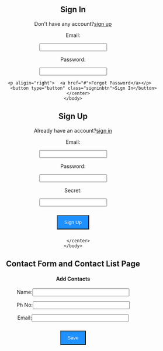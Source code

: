 <html>
    <head>
        <title>ZOHO Sign In</title>
        <style>
            button{
                background-color:dodgerblue;
                width: 2px;
                color: white;
                padding: 15px;
                margin: 10px 0px;
                cursor: pointer;
            }
            .signinbtn{
                width:auto;
                padding:10px 18px;
                margin:10px 5px;
            }
            </style>
    </head>
    <body>
     <center>   
       <h2>Sign In</h2> 
            Don't have any account?<a href="zoho2.html">sign up</a>
        <p><label>Email:</label></p>
    <p> <input type="text"  name="email"  required></p>
        <label>Password:</label>
        <p><input type="text"  name="password" required></p>
      
      
         <p aligin="right">  <a href="#">Forgot Password</a></p>
            <button type="button" class="signinbtn">Sign In</button>
        </center>
    </body>
</html>


<html>
    <head>
        <title>ZOHO Sign Up</title>
        <style>
        button{
            background-color:dodgerblue;
            width: 2px;
            color: white;
            padding: 15px;
            margin: 10px 0px;
            cursor: pointer;
        }
        .signupbtn{
            width:auto;
            padding:10px 18px;
            margin:10px 5px;
        }
        </style>
    </head>
    <body>
     <center>   
       <h2>Sign Up</h2> 
            Already have an account?<a href="zoho1.html">sign in</a>
        <p><label>Email:</label></p>
    <p> <input type="text"  name="email"  required></p>
        <label>Password:</label>
        <p><input type="text"  name="password" required></p>
        <label>Secret:</label>
        <p><input type="text"  name="secret" required></p>     
        <button type="button" class="signupbtn">Sign Up
            </button>
        
        </center>
    </body>
</html>


<html>
    <head>
        <title>ZOHO Contacts</title>
        <style>
            button{
                background-color:dodgerblue;
                width: 2px;
                color:white;
                padding: 15px;
                margin: 10px 0px;
                cursor:pointer;
            }
            .savebtn{
                width:auto;
            padding:10px 18px;
            margin:10px 5px;
            }
        </style>
    </head>
    <body>
        <center>
            <h2>Contact Form and Contact List Page</h2>
            <h4>Add Contacts</h4>
            <p>Name:<input type="text" size="30"></p>
            <p>Ph No:<input type="text" size="30"></p>
            <p>Email:<input type="text" size="30"></p>
         <button type="button" class="savebtn">Save</button>
        </center>
    </body>
</html>
